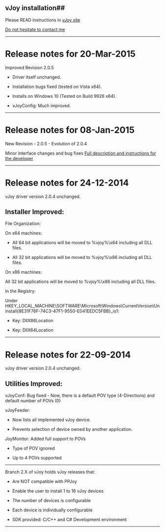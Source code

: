 ##               vJoy installation##
Please READ instructions in [vJoy site](http://vjoystick.sourceforge.net/site/index.php)

[Do not hesitate to contact me](mailto://shaul_ei@users.sourceforge.net)

---------------------------------------------------------
# Release notes for 20-Mar-2015 #

Improved Revision 2.0.5

- Driver itself unchanged.

- Installation bugs fixed (tested on Vista x64).

- Installs on Windows 10 (Tested on Build 9926 x64).

- vJoyConfig: Much improved.


---------------------------------------------------------
# Release notes for 08-Jan-2015 #

New Revision - 2.0.5 - Evolution of 2.0.4

Minor interface changes and bug fixes
[Full description and instructions for the developer](http://sourceforge.net/projects/vjoystick/files/Beta%202.x/2.0.5-080115/vJoy205RN.pdf/download)

---------------------------------------------------------
# Release notes for 24-12-2014 #

vJoy driver version 2.0.4 unchanged.

## Installer Improved: ##
File Organization:

On x64 machines:

- All 64 bit applications will be moved to %vjoy%\x64 including all DLL files.

- All 32 bit applications will be moved to %vjoy%\x86 including all DLL files.

On x86 machines:

All 32 bit applications will be moved to %vjoy%\x86 including all DLL files.

In the Registry:

Under HKEY_LOCAL_MACHINE\SOFTWARE\Microsoft\Windows\CurrentVersion\Uninstall\{8E31F76F-74C3-47F1-9550-E041EEDC5FBB}_is1:

- Key: DllX86Location

- Key: DllX64Location

---------------------------------------------------------
# Release notes for 22-09-2014 #

vJoy driver version 2.0.4 unchanged.

## Utilities Improved: ##

vJoyConf:
Bug fixed - Now, there is a default POV type (4-Directions) and default number of POVs (0)

vJoyFeeder:

- Now lists all implemented vJoy device.

- Prevents selection of device owned by another application.

JoyMonitor:
Added full support to POVs

- Type of POV ignored

- Up to 4 POVs supported

---------------------------------------------------------

Branch 2.X of vJoy holds vJoy releases that:

- Are NOT compatible with PPJoy

- Enable the user to install 1 to 16 vJoy devices

- The number of devices is configurable

- Each device is individually configurable

- SDK provided: C/C++ and C# Development environment

---------------------------------------------------------
